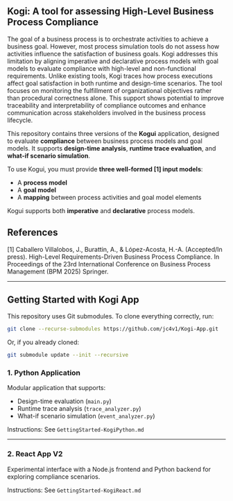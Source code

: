 ## Kogi: A tool for assessing High-Level Business Process Compliance

The goal of a business process is to orchestrate activities to achieve a business goal. However, most process simulation tools do not assess how activities influence the satisfaction of business goals. Kogi addresses this limitation by aligning imperative and declarative process models with goal models to evaluate compliance with high-level and non-functional requirements. Unlike existing tools, Kogi traces how process executions affect goal satisfaction in both runtime and design-time scenarios. The tool focuses on monitoring the fulfillment of organizational objectives rather than procedural correctness alone. This support shows potential to improve traceability and interpretability of compliance outcomes and enhance communication across stakeholders involved in the business process lifecycle.

This repository contains three versions of the **Kogui** application, designed to evaluate **compliance** between business process models and goal models. It supports **design-time analysis**, **runtime trace evaluation**, and **what-if scenario simulation**.

To use Kogui, you must provide **three well-formed [1] input models**:
- A **process model**
- A **goal model**
- A **mapping** between process activities and goal model elements

Kogui supports both **imperative** and **declarative** process models.

## References

[1] Caballero Villalobos, J., Burattin, A., & López-Acosta, H.-A. (Accepted/In press). High-Level Requirements-Driven Business Process Compliance. In Proceedings of the 23rd International Conference on Business Process Management (BPM 2025) Springer.

---

##  Getting Started with Kogi App

This repository uses Git submodules. To clone everything correctly, run:

```bash
git clone --recurse-submodules https://github.com/jc4v1/Kogi-App.git
```

Or, if you already cloned:

```bash
git submodule update --init --recursive
```


### 1. Python Application

Modular application that supports:
-  Design-time evaluation (`main.py`)
-  Runtime trace analysis (`trace_analyzer.py`)
-  What-if scenario simulation (`event_analyzer.py`)

Instructions: See `GettingStarted-KogiPython.md`

---

### 2. React App V2

Experimental interface with a Node.js frontend and Python backend for exploring compliance scenarios.

Instructions: See `GettingStarted-KogiReact.md`











